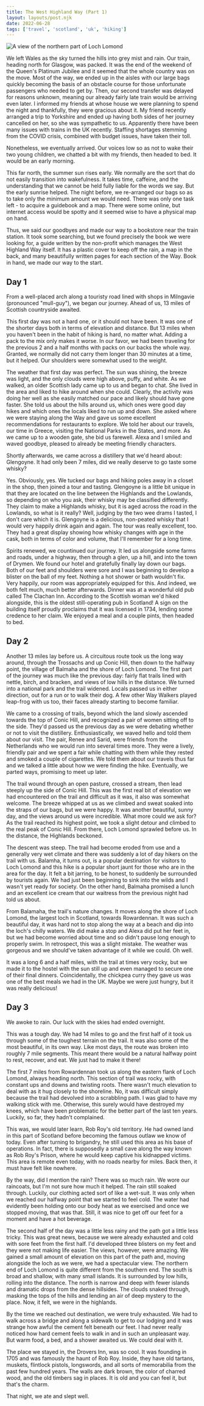 ```yaml
---
title: The West Highland Way (Part 1)
layout: layouts/post.njk
date: 2022-06-28
tags: ['travel', 'scotland', 'uk', 'hiking']
---
```


<img src="/_images/loch_lomond.png" class="article-topper" alt="A view of the northern part of Loch Lomond" />

We left Wales as the sky turned the hills into grey mist and rain. Our train, heading north for Glasgow, was packed. It was the end of the weekend of
the Queen's Platinum Jubilee and it seemed that the whole country was on the move. Most of the way, we ended up in the aisles with our large bags
quickly becoming the basis of an obstacle course for those unfortunate passengers who needed to get by. Then, our second transfer was delayed for
reasons unknown, meaning our already fairly late train would be arriving even later. I informed my friends at whose house we were planning to spend
the night and thankfully, they were gracious about it. My friend recently arranged a trip to Yorkshire and ended up having both sides of her journey
cancelled on her, so she was sympathetic to us. Apparently there have been many issues with trains in the UK recently. Staffing shortages stemming
from the COVID crisis, combined with budget issues, have taken their toll.

Nonetheless, we eventually arrived. Our voices low so as not to wake their two young children, we chatted a bit with my friends, then headed to bed.
It would be an early morning.

This far north, the summer sun rises early. We normally are the sort that do not easily transition into wakefulness. It takes time, caffeine, and the
understanding that we cannot be held fully liable for the words we say. But the early sunrise helped. The night before, we re-arranged our bags so as
to take only the minimum amount we would need. There was only one task left - to acquire a guidebook and a map. There were some online, but internet
access would be spotty and it seemed wise to have a physical map on hand.

Thus, we said our goodbyes and made our way to a bookstore near the train station. It took some searching, but we found precisely the book we were
looking for, a guide written by the non-profit which manages the West Highland Way itself. It has a plastic cover to keep off the rain, a map in the
back, and many beautifully written pages for each section of the Way. Book in hand, we made our way to the start.

## Day 1

From a well-placed arch along a touristy road lined with shops in Milngavie (pronounced "mull-guy"), we began our journey. Ahead of us, 13 miles of
Scottish countryside awaited.

This first day was not a hard one, or it should not have been. It was one of the shorter days both in terms of elevation and distance. But 13 miles
when you haven't been in the habit of hiking is hard, no matter what. Adding a pack to the mix only makes it worse. In our favor, we had been
traveling for the previous 2 and a half months with packs on our backs the whole way. Granted, we normally did not carry them longer than 30 minutes
at a time, but it helped. Our shoulders were somewhat used to the weight.

The weather that first day was perfect. The sun was shining, the breeze was light, and the only clouds were high above, puffy, and white. As we
walked, an older Scottish lady came up to us and began to chat. She lived in the area and liked to hike around when she could. Clearly, the activity
was doing her well as she easily matched our pace and likely should have gone faster. She told us about the hills around us, which ones were good day
hikes and which ones the locals liked to run up and down. She asked where we were staying along the Way and gave us some excellent recommendations
for restaurants to explore. We told her about our travels, our time in Greece, visiting the National Parks in the States, and more. As we came up to a
wooden gate, she bid us farewell. Alexa and I smiled and waved goodbye, pleased to already be meeting friendly characters.

Shortly afterwards, we came across a distillery that we'd heard about: Glengoyne. It had only been 7 miles, did we really deserve to go taste some
whisky?

Yes. Obviously, yes. We tucked our bags and hiking poles away in a closet in the shop, then joined a tour and tasting. Glengoyne is a little bit
unique in that they are located on the line between the Highlands and the Lowlands, so depending on who you ask, their whisky may be classified
differently. They claim to make a Highlands whisky, but it is aged across the road in the Lowlands, so what is it really? Well, judging by the two wee
drams I tasted, I don't care which it is. Glengoyne is a delicious, non-peated whisky that I would very happily drink again and again. The tour was
really excellent, too. They had a great display showing how whisky changes with age in the cask, both in terms of color and volume, that I'll remember
for a long time.

Spirits renewed, we countinued our journey. It led us alongside some farms and roads, under a highway, then through a glen, up a hill, and into the
town of Drymen. We found our hotel and gratefully finally lay down our bags. Both of our feet and shoulders were sore and I was beginning to develop
a blister on the ball of my feet. Nothing a hot shower or bath wouldn't fix. Very happily, our room was appropriately equipped for this. And indeed,
we both felt much, much better afterwards. Dinner was at a wonderful old pub called The Clachan Inn. According to the Scottish woman we'd hiked
alongside, this is the oldest still-operating pub in Scotland! A sign on the building itself proudly proclaims that it was licensed in 1734, lending
some credence to her claim. We enjoyed a meal and a couple pints, then headed to bed.

## Day 2

Another 13 miles lay before us. A circuitous route took us the long way around, through the Trossachs and up Conic Hill, then down to the halfway
point, the village of Balmaha and the shore of Loch Lomond. The first part of the journey was much like the previous day: fairly flat trails lined
with nettle, birch, and bracken, and views of low hills in the distance. We turned into a national park and the trail widened. Locals passed us in
either direction, out for a run or to walk their dog. A few other Way Walkers played leap-frog with us too, their faces already starting to become
familiar.

We came to a crossing of trails, beyond which the land slowly ascended towards the top of Conic Hill, and recognized a pair of women sitting off to
the side. They'd passed us the previous day as we were debating whether or not to visit the distillery. Enthusiastically, we waved hello and told them
about our visit. The pair, Renee and Sarid, were friends from the Netherlands who we would run into several times more. They were a lively, friendly
pair and we spent a fair while chatting with them while they rested and smoked a couple of cigarettes. We told them about our travels thus far and
we talked a little about how we were finding the hike. Eventually, we parted ways, promising to meet up later.

The trail wound through an open pasture, crossed a stream, then lead steeply up the side of Conic Hill. This was the first real bit of elevation we
had encountered on the trail and difficult as it was, it also was somewhat welcome. The breeze whipped at us as we climbed and sweat soaked into the
straps of our bags, but we were happy. It was another beautiful, sunny day, and the views around us were incredible. What more could we ask for? As
the trail reached its highest point, we took a slight detour and climbed to the real peak of Conic Hill. From there, Loch Lomond sprawled before us.
In the distance, the Highlands beckoned.

The descent was steep. The trail had become eroded from use and a generally very wet climate and there was suddenly a lot of day hikers on the trail
with us. Balamha, it turns out, is a popular destination for visitors to Loch Lomond and this hike is a popular short jaunt for those who are in the
area for the day. It felt a bit jarring, to be honest, to suddenly be surrounded by tourists again. We had just been beginning to sink into the wilds
and I wasn't yet ready for society. On the other hand, Balmaha promised a lunch and an excellent ice cream that our waitress from the previous night
had told us about.

From Balamaha, the trail's nature changes. It moves along the shore of Loch Lomond, the largest loch in Scotland, towards Rowardennan. It was such a
beautiful day, it was hard not to stop along the way at a beach and dip into the loch's chilly waters. We did make a stop and Alexa did put her feet
in, but we had become worried about time and so didn't pause long enough to properly swim. In retrospect, this was a slight mistake. The weather was
gorgeous and we should've taken advantage of it while we could. Oh well.

It was a long 6 and a half miles, with the trail at times very rocky, but we made it to the hostel with the sun still up and even managed to secure
one of their final dinners. Coincidentally, the chickpea curry they gave us was one of the best meals we had in the UK. Maybe we were just hungry, but
it was really delicious!

## Day 3

We awoke to rain. Our luck with the skies had ended overnight.

This was a tough day. We had 14 miles to go and the first half of it took us through some of the toughest terrain on the trail. It was also some of
the most beautiful, in its own way. Like most days, the route was broken into roughly 7 mile segments. This meant there would be a natural halfway
point to rest, recover, and eat. We just had to make it there!

The first 7 miles from Rowardennan took us along the eastern flank of Loch Lomond, always heading north. This section of trail was rocky, with
constant ups and downs and twisting roots. There wasn't much elevation to deal with as it hug closely to the shoreline. No, it was difficult simply
because the trail had devolved into a scrabbling path. I was glad to have my walking stick with me. Otherwise, this surely would have destroyed my
knees, which have been problematic for the better part of the last ten years. Luckily, so far, they hadn't complained.

This was, we would later learn, Rob Roy's old territory. He had owned land in this part of Scotland before becoming the famous outlaw we know of
today. Even after turning to brigandry, he still used this area as his base of operations. In fact, there is supposedly a small cave along the way
known as Rob Roy's Prison, where he would keep captive his kidnapped victims. This area is remote even today, with no roads nearby for miles. Back
then, it must have felt like nowhere.

By the way, did I mention the rain? There was so much rain. We wore our raincoats, but I'm not sure how much it helped. The rain still soaked through.
Luckily, our clothing acted sort of like a wet-suit. It was only when we reached our halfway point that we started to feel cold. The water had
evidently been holding onto our body heat as we exercised and once we stopped moving, that was that. Still, it was nice to get off our feet for a
moment and have a hot beverage.

The second half of the day was a little less rainy and the path got a little less tricky. This was great news, because we were already exhausted and
cold with sore feet from the first half. I'd developed three blisters on my feet and they were not making life easier. The views, however, were
amazing. We gained a small amount of elevation on this part of the path and, moving alongside the loch as we were, we had a spectacular view. The
northern end of Loch Lomond is quite different from the southern end. The south is broad and shallow, with many small islands. It is surrounded by low
hills, rolling into the distance. The north is narrow and deep with fewer islands and dramatic drops from the dense hillsides. The clouds snaked
through, masking the tops of the hills and lending an air of deep mystery to the place. Now, it felt, we were in the highlands.

By the time we reached out destination, we were truly exhausted. We had to walk across a bridge and along a sidewalk to get to our lodging and it was
strange how awful the cement felt beneath our feet. I had never really noticed how hard cement feels to walk in and in such an unpleasant way. But
warm food, a bed, and a shower awaited us. We could deal with it.

The place we stayed in, the Drovers Inn, was so cool. It was founding in 1705 and was famously the haunt of Rob Roy. Inside, they have old tartans,
muskets, flintlock pistols, longswords, and all sorts of memorabilia from the past few hundred years. The walls are dark brown, the color of charred
wood, and the old timbers sag in places. It is old and you can feel it, but that's the charm.

That night, we ate and slept well.
